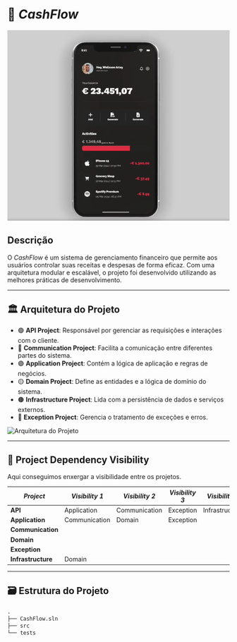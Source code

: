 # 💸 *CashFlow*

![Logo do Projeto](https://github.com/israelcruzz/cash-flow-api/blob/master/thumb-cash-flow.png?raw=true) <!-- Substitua pelo link para o logo do seu projeto -->

## Descrição

O *CashFlow* é um sistema de gerenciamento financeiro que permite aos usuários controlar suas receitas e despesas de forma eficaz. Com uma arquitetura modular e escalável, o projeto foi desenvolvido utilizando as melhores práticas de desenvolvimento.

---

## 🏛️ Arquitetura do Projeto

* 🟢 **API Project**: Responsável por gerenciar as requisições e interações com o cliente.
* 🔵 **Communication Project**: Facilita a comunicação entre diferentes partes do sistema.
* 🟣 **Application Project**: Contém a lógica de aplicação e regras de negócios.
* 🟡 **Domain Project**: Define as entidades e a lógica de domínio do sistema.
* 🟤 **Infrastructure Project**: Lida com a persistência de dados e serviços externos.
* 🔴 **Exception Project**: Gerencia o tratamento de exceções e erros.

![Arquitetura do Projeto](https://github.com/user-attachments/assets/bebf7f7b-88d0-466f-bf16-9fc2fa471cd5) 

---

## 👀 Project Dependency Visibility

Aqui conseguimos enxergar a visibilidade entre os projetos.

| _Project_              | _Visibility 1_  | _Visibility 2_ | _Visibility 3_ | _Visibility 4_ | _Visibility 5_ |
|------------------------|-----------------|----------------|----------------|----------------|----------------|
| **API**                | Application     | Communication  | Exception      | Infrastructure |                |
| **Application**        | Communication   | Domain         | Exception      |                |                |
| **Communication**      |                 |                |                |                |                |
| **Domain**             |                 |                |                |                |                |
| **Exception**          |                 |                |                |                |                |
| **Infrastructure**     | Domain          |                |                |                |                |

---

## 🗃️ Estrutura do Projeto

```shell
.
├── CashFlow.sln
├── src
└── tests
